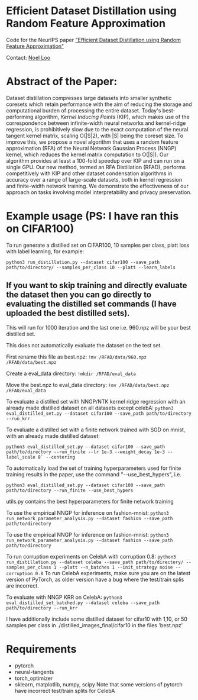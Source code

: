 # Efficient Dataset Distillation using Random Feature Approximation

Code for the NeurIPS paper ["Efficient Dataset Distillation using Random Feature Approximation"](https://arxiv.org/abs/2210.12067)

Contact: [Noel Loo](loo@mit.edu)

# Abstract of the Paper:
Dataset distillation compresses large datasets into smaller synthetic coresets which retain performance with the aim of reducing the storage and computational burden of processing the entire dataset. 
Today's best-performing algorithm, *Kernel Inducing Points* (KIP), which makes use of the correspondence between infinite-width neural networks and kernel-ridge regression, is prohibitively slow due to the exact computation of the neural tangent kernel matrix, scaling O(|S|2), with |S| being the coreset size. To improve this, we propose a novel algorithm that uses a random feature approximation (RFA) of the Neural Network Gaussian Process (NNGP) kernel, which reduces the kernel matrix computation to O(|S|). Our algorithm provides at least a 100-fold speedup over KIP and can run on a single GPU. Our new method, termed an RFA Distillation (RFAD), performs competitively with KIP and other dataset condensation algorithms in accuracy over a range of large-scale datasets, both in kernel regression and finite-width network training. We demonstrate the effectiveness of our approach on tasks involving model interpretability and privacy preservation.

# Example usage (PS: I have ran this on CIFAR100)
To run generate a distilled set on CIFAR100, 10 samples per class, platt loss with label learning, for example:

```python3 run_distillation.py --dataset cifar100 --save_path path/to/directory/ --samples_per_class 10 --platt --learn_labels ```

## If you want to skip training and directly evaluate the dataset then you can go directly to evaluating the distilled set commands (I have uploaded the best distilled sets).

This will run for 1000 iteration and the last one i.e. 960.npz will be your best distilled set.

This does not automatically evaluate the dataset on the test set.

First rename this file as best.npz:
```!mv /RFAD/data/960.npz /RFAD/data/best.npz```

Create a eval_data directory:
```!mkdir /RFAD/eval_data```

Move the best.npz to eval_data directory:
```!mv /RFAD/data/best.npz /RFAD/eval_data```

To evaluate a distilled set with NNGP/NTK kernel ridge regression with an already made distilled dataset on all datasets except celebA:
```python3 eval_distilled_set.py --dataset cifar100 --save_path path/to/directory --run_krr```

To evaluate a distilled set with a finite network trained with SGD on mnist, with an already made distilled dataset:

```python3 eval_distilled_set.py --dataset cifar100 --save_path path/to/directory --run_finite --lr 1e-3 --weight_decay 1e-3 --label_scale 8` --centering ```

To automatically load the set of training hyperparameters used for finite training results in the paper, use the command "--use_best_hypers", i.e.

```python3 eval_distilled_set.py --dataset cifar100 --save_path path/to/directory --run_finite --use_best_hypers ```

utils.py contains the best hyperparameters for finite network training

To use the empirical NNGP for inference on fashion-mnist:
```python3 run_network_parameter_analysis.py --dataset fashion --save_path path/to/directory```

To use the empirical NNGP for inference on fashion-mnist:
```python3 run_network_parameter_analysis.py --dataset fashion --save_path path/to/directory```

To run corruption experiments on CelebA with corruption 0.8:
```python3 run_distillation.py --dataset celeba --save_path path/to/directory/ --samples_per_class 1 --platt --n_batches 1 --init_strategy noise --corruption 0.8```
To run CelebA experiments, make sure you are on the latest version of PyTorch, as older version have a bug where the test/train splis are incorrect.

To evaluate with NNGP KRR on CelebA:
```python3 eval_distilled_set_batched.py --dataset celeba --save_path path/to/directory --run_krr```

I have additionally include some distilled dataset for cifar10 with 1,10, or 50 samples per class in ./distilled_images_final/cifar10 in the files 'best.npz'


# Requirements
- pytorch
- neural-tangents
- torch_optimizer
- sklearn, matplotlib, numpy, scipy
Note that some versions of pytorch have incorrect test/train splits for CelebA
